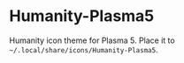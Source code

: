 # Humanity-Plasma5

Humanity icon theme for Plasma 5. Place it to `~/.local/share/icons/Humanity-Plasma5`.
